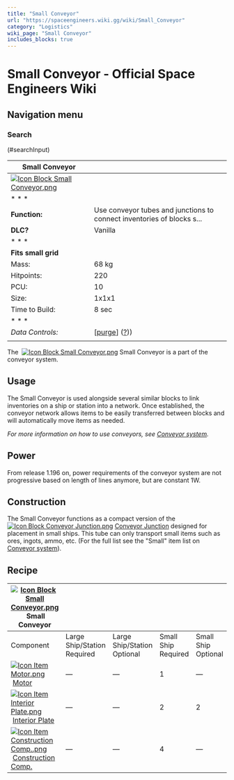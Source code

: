 ```yaml
---
title: "Small Conveyor"
url: "https://spaceengineers.wiki.gg/wiki/Small_Conveyor"
category: "Logistics"
wiki_page: "Small Conveyor"
includes_blocks: true
---
```


# Small Conveyor - Official Space Engineers Wiki

## Navigation menu

### Search

(#searchInput)

| Small Conveyor |     |
| --- | --- |
| [![Icon Block Small Conveyor.png](https://spaceengineers.wiki.gg/images/5/55/Icon_Block_Small_Conveyor.png?5ad936)](https://spaceengineers.wiki.gg/wiki/File:Icon_Block_Small_Conveyor.png) |     |
| * * * |     |
| **Function:** | Use conveyor tubes and junctions to connect inventories of blocks s... |
| **DLC?** | Vanilla |
| * * * |     |
| **Fits small grid** |     |
| Mass: | 68 kg |
| Hitpoints: | 220 |
| PCU: | 10  |
| Size: | 1x1x1 |
| Time to Build: | 8 sec |
| * * * |     |
| _Data Controls:_ | \[[purge](https://spaceengineers.wiki.gg/wiki/Small_Conveyor?action=purge)\] ([?](https://spaceengineers.wiki.gg/wiki/Template:Info_Block))) |
|     |     |

The  [![Icon Block Small Conveyor.png](https://spaceengineers.wiki.gg/images/thumb/5/55/Icon_Block_Small_Conveyor.png/21px-Icon_Block_Small_Conveyor.png?5ad936)](https://spaceengineers.wiki.gg/wiki/Small_Conveyor "Small Conveyor") Small Conveyor is a part of the conveyor system.

## Usage

The Small Conveyor is used alongside several similar blocks to link inventories on a ship or station into a network. Once established, the conveyor network allows items to be easily transferred between blocks and will automatically move items as needed.

_For more information on how to use conveyors, see [Conveyor system](https://spaceengineers.wiki.gg/wiki/Conveyor_system "Conveyor system")._

## Power

From release 1.196 on, power requirements of the conveyor system are not progressive based on length of lines anymore, but are constant 1W.

## Construction

The Small Conveyor functions as a compact version of the  [![Icon Block Conveyor Junction.png](https://spaceengineers.wiki.gg/images/thumb/c/c4/Icon_Block_Conveyor_Junction.png/21px-Icon_Block_Conveyor_Junction.png?500970)](https://spaceengineers.wiki.gg/wiki/Conveyor_Junction "Conveyor Junction") [Conveyor Junction](https://spaceengineers.wiki.gg/wiki/Conveyor_Junction "Conveyor Junction") designed for placement in small ships. This tube can only transport small items such as ores, ingots, ammo, etc. (For the full list see the "Small" item list on [Conveyor system](https://spaceengineers.wiki.gg/wiki/Conveyor_system "Conveyor system")).

## Recipe

| [![Icon Block Small Conveyor.png](https://spaceengineers.wiki.gg/images/thumb/5/55/Icon_Block_Small_Conveyor.png/21px-Icon_Block_Small_Conveyor.png?5ad936)](https://spaceengineers.wiki.gg/wiki/Small_Conveyor "Small Conveyor") Small Conveyor |     |     |     |     |
| --- | --- | --- | --- | --- |
| Component | Large Ship/Station  <br>Required | Large Ship/Station  <br>Optional | Small Ship  <br>Required | Small Ship  <br>Optional |
| [![Icon Item Motor.png](https://spaceengineers.wiki.gg/images/thumb/2/2c/Icon_Item_Motor.png/21px-Icon_Item_Motor.png?4a2f3f)](https://spaceengineers.wiki.gg/wiki/Motor "Motor") [Motor](https://spaceengineers.wiki.gg/wiki/Motor "Motor") | —   | —   | 1   | —   |
| [![Icon Item Interior Plate.png](https://spaceengineers.wiki.gg/images/thumb/7/77/Icon_Item_Interior_Plate.png/21px-Icon_Item_Interior_Plate.png?d80f8e)](https://spaceengineers.wiki.gg/wiki/Interior_Plate "Interior Plate") [Interior Plate](https://spaceengineers.wiki.gg/wiki/Interior_Plate "Interior Plate") | —   | —   | 2   | 2   |
| [![Icon Item Construction Comp..png](https://spaceengineers.wiki.gg/images/thumb/4/45/Icon_Item_Construction_Comp..png/21px-Icon_Item_Construction_Comp..png?cdc26f)](https://spaceengineers.wiki.gg/wiki/Construction_Comp. "Construction Comp.") [Construction Comp.](https://spaceengineers.wiki.gg/wiki/Construction_Comp. "Construction Comp.") | —   | —   | 4   | —   |